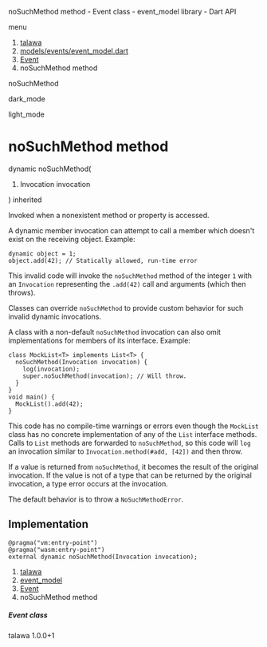 




noSuchMethod method - Event class - event\_model library - Dart API







menu

1. [talawa](../../index.html)
2. [models/events/event\_model.dart](../../models_events_event_model/models_events_event_model-library.html)
3. [Event](../../models_events_event_model/Event-class.html)
4. noSuchMethod method

noSuchMethod


dark\_mode

light\_mode




# noSuchMethod method


dynamic
noSuchMethod(

1. Invocation invocation

)
inherited

Invoked when a nonexistent method or property is accessed.

A dynamic member invocation can attempt to call a member which
doesn't exist on the receiving object. Example:

```
dynamic object = 1;
object.add(42); // Statically allowed, run-time error

```

This invalid code will invoke the `noSuchMethod` method
of the integer `1` with an `Invocation` representing the
`.add(42)` call and arguments (which then throws).

Classes can override `noSuchMethod` to provide custom behavior
for such invalid dynamic invocations.

A class with a non-default `noSuchMethod` invocation can also
omit implementations for members of its interface.
Example:

```
class MockList<T> implements List<T> {
  noSuchMethod(Invocation invocation) {
    log(invocation);
    super.noSuchMethod(invocation); // Will throw.
  }
}
void main() {
  MockList().add(42);
}

```

This code has no compile-time warnings or errors even though
the `MockList` class has no concrete implementation of
any of the `List` interface methods.
Calls to `List` methods are forwarded to `noSuchMethod`,
so this code will `log` an invocation similar to
`Invocation.method(#add, [42])` and then throw.

If a value is returned from `noSuchMethod`,
it becomes the result of the original invocation.
If the value is not of a type that can be returned by the original
invocation, a type error occurs at the invocation.

The default behavior is to throw a `NoSuchMethodError`.


## Implementation

```
@pragma("vm:entry-point")
@pragma("wasm:entry-point")
external dynamic noSuchMethod(Invocation invocation);
```

 


1. [talawa](../../index.html)
2. [event\_model](../../models_events_event_model/models_events_event_model-library.html)
3. [Event](../../models_events_event_model/Event-class.html)
4. noSuchMethod method

##### Event class





talawa
1.0.0+1






